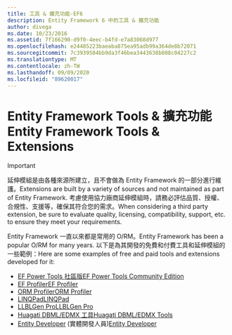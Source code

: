 ```yaml
---
title: 工具 & 擴充功能-EF6
description: Entity Framework 6 中的工具 & 擴充功能
author: divega
ms.date: 10/23/2016
ms.assetid: 7f166290-d9f0-4eec-b4fd-e7a83068d977
ms.openlocfilehash: e24485223baeaba875ea95adb99a364de8b72071
ms.sourcegitcommit: 7c3939504bb9da3f46bea3443638b808c04227c2
ms.translationtype: MT
ms.contentlocale: zh-TW
ms.lasthandoff: 09/09/2020
ms.locfileid: "89620017"
---
```

# <a name="entity-framework-tools--extensions"></a><span data-ttu-id="e0f52-103">Entity Framework Tools & 擴充功能</span><span class="sxs-lookup"><span data-stu-id="e0f52-103">Entity Framework Tools & Extensions</span></span>
> [!IMPORTANT]  
> <span data-ttu-id="e0f52-104">延伸模組是由各種來源所建立，且不會做為 Entity Framework 的一部分進行維護。</span><span class="sxs-lookup"><span data-stu-id="e0f52-104">Extensions are built by a variety of sources and not maintained as part of Entity Framework.</span></span> <span data-ttu-id="e0f52-105">考慮使用協力廠商延伸模組時，請務必評估品質、授權、合規性、支援等，確保其符合您的需求。</span><span class="sxs-lookup"><span data-stu-id="e0f52-105">When considering a third party extension, be sure to evaluate quality, licensing, compatibility, support, etc. to ensure they meet your requirements.</span></span>

<span data-ttu-id="e0f52-106">Entity Framework 一直以來都是常用的 O/RM。</span><span class="sxs-lookup"><span data-stu-id="e0f52-106">Entity Framework has been a popular O/RM for many years.</span></span> <span data-ttu-id="e0f52-107">以下是為其開發的免費和付費工具和延伸模組的一些範例：</span><span class="sxs-lookup"><span data-stu-id="e0f52-107">Here are some examples of free and paid tools and extensions developed for it:</span></span>    

- [<span data-ttu-id="e0f52-108">EF Power Tools 社區版</span><span class="sxs-lookup"><span data-stu-id="e0f52-108">EF Power Tools Community Edition</span></span>](https://marketplace.visualstudio.com/items?itemName=ErikEJ.EntityFramework6PowerToolsCommunityEdition)
- [<span data-ttu-id="e0f52-109">EF Profiler</span><span class="sxs-lookup"><span data-stu-id="e0f52-109">EF Profiler</span></span>](https://efprof.com)  
- [<span data-ttu-id="e0f52-110">ORM Profiler</span><span class="sxs-lookup"><span data-stu-id="e0f52-110">ORM Profiler</span></span>](https://www.ormprofiler.com)  
- [<span data-ttu-id="e0f52-111">LINQPad</span><span class="sxs-lookup"><span data-stu-id="e0f52-111">LINQPad</span></span>](https://www.linqpad.net)  
- [<span data-ttu-id="e0f52-112">LLBLGen Pro</span><span class="sxs-lookup"><span data-stu-id="e0f52-112">LLBLGen Pro</span></span>](https://www.llblgen.com)  
- [<span data-ttu-id="e0f52-113">Huagati DBML/EDMX 工具</span><span class="sxs-lookup"><span data-stu-id="e0f52-113">Huagati DBML/EDMX Tools</span></span>](https://www.huagati.com/dbmltools)  
- <span data-ttu-id="e0f52-114">[Entity Developer](https://www.devart.com/entitydeveloper) (實體開發人員)</span><span class="sxs-lookup"><span data-stu-id="e0f52-114">[Entity Developer](https://www.devart.com/entitydeveloper)</span></span>  
